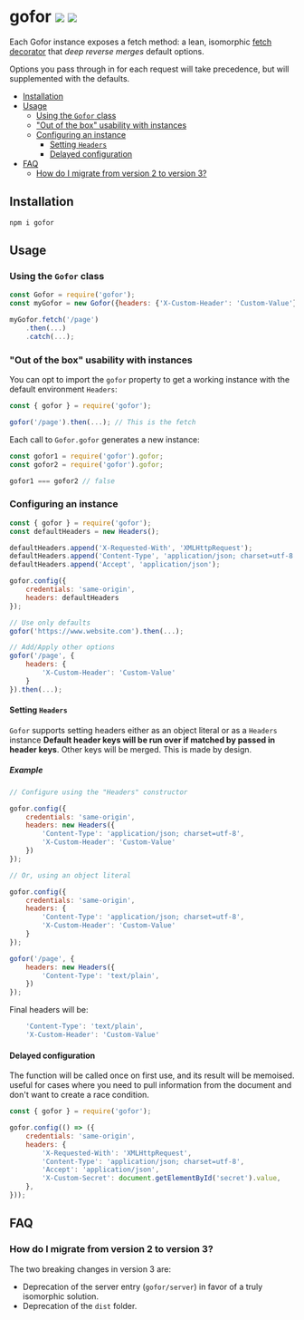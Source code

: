 # gofor [![](https://img.shields.io/npm/v/gofor.svg)](https://www.npmjs.com/package/gofor) [![](https://img.shields.io/circleci/project/github/fiverr/gofor.svg)](https://circleci.com/gh/fiverr/gofor)

Each Gofor instance exposes a fetch method: a lean, isomorphic [fetch decorator](https://developer.mozilla.org/en/docs/Web/API/Fetch_API) that *deep reverse merges* default options.

Options you pass through in for each request will take precedence, but will supplemented with the defaults.

- [Installation](#installation)
- [Usage](#usage)
    - [Using the `Gofor` class](#using-the-gofor-class)
    - ["Out of the box" usability with instances](#out-of-the-box-usability-with-instances)
    - [Configuring an instance](#configuring-an-instance)
        - [Setting `Headers`](#setting-headers)
        - [Delayed configuration](#delayed-configuration)
- [FAQ](#faq)
    - [How do I migrate from version 2 to version 3?](#how-do-I-migrate-from-version-2-to-version-3)

## Installation
```
npm i gofor
```

## Usage

### Using the `Gofor` class
```js
const Gofor = require('gofor');
const myGofor = new Gofor({headers: {'X-Custom-Header': 'Custom-Value'}});

myGofor.fetch('/page')
    .then(...)
    .catch(...);
```

### "Out of the box" usability with instances
You can opt to import the `gofor` property to get a working instance with the default environment `Headers`:

```js
const { gofor } = require('gofor');

gofor('/page').then(...); // This is the fetch
```

Each call to `Gofor.gofor` generates a new instance:

```js
const gofor1 = require('gofor').gofor;
const gofor2 = require('gofor').gofor;

gofor1 === gofor2 // false
```

### Configuring an instance
```js
const { gofor } = require('gofor');
const defaultHeaders = new Headers();

defaultHeaders.append('X-Requested-With', 'XMLHttpRequest');
defaultHeaders.append('Content-Type', 'application/json; charset=utf-8');
defaultHeaders.append('Accept', 'application/json');

gofor.config({
    credentials: 'same-origin',
    headers: defaultHeaders
});

// Use only defaults
gofor('https://www.website.com').then(...);

// Add/Apply other options
gofor('/page', {
    headers: {
        'X-Custom-Header': 'Custom-Value'
    }
}).then(...);
```

#### Setting `Headers`

`Gofor` supports setting headers either as an object literal or as a `Headers` instance
**Default header keys will be run over if matched by passed in header keys**. Other keys will be merged. This is made by design.

##### Example
```js
// Configure using the "Headers" constructor

gofor.config({
    credentials: 'same-origin',
    headers: new Headers({
        'Content-Type': 'application/json; charset=utf-8',
        'X-Custom-Header': 'Custom-Value'
    })
});

// Or, using an object literal

gofor.config({
    credentials: 'same-origin',
    headers: {
        'Content-Type': 'application/json; charset=utf-8',
        'X-Custom-Header': 'Custom-Value'
    }
});

gofor('/page', {
    headers: new Headers({
        'Content-Type': 'text/plain',
    })
});
```
Final headers will be:
```js
    'Content-Type': 'text/plain',
    'X-Custom-Header': 'Custom-Value'
```

#### Delayed configuration
The function will be called once on first use, and its result will be memoised. useful for cases where you need to pull information from the document and don't want to create a race condition.

```js
const { gofor } = require('gofor');

gofor.config(() => ({
    credentials: 'same-origin',
    headers: {
        'X-Requested-With': 'XMLHttpRequest',
        'Content-Type': 'application/json; charset=utf-8',
        'Accept': 'application/json',
        'X-Custom-Secret': document.getElementById('secret').value,
    },
}));
```

## FAQ

### How do I migrate from version 2 to version 3?

The two breaking changes in version 3 are:
- Deprecation of the server entry (`gofor/server`) in favor of a truly isomorphic solution.
- Deprecation of the `dist` folder.
